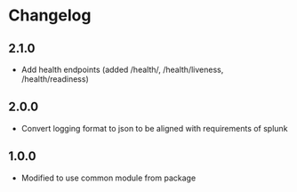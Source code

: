 <!--
SPDX-FileCopyrightText: 2024 Swiss Confederation

SPDX-License-Identifier: MIT
-->

# Changelog

## 2.1.0
 - Add health endpoints (added /health/, /health/liveness, /health/readiness)

## 2.0.0
-  Convert logging format to json to be aligned with requirements of splunk

## 1.0.0
-  Modified to use common module from package